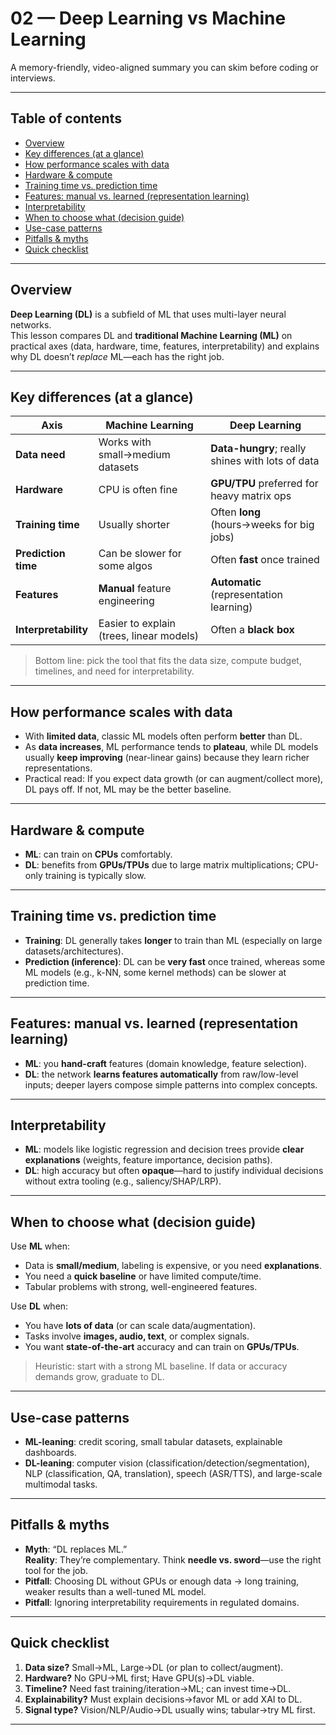 # 02 — Deep Learning vs Machine Learning

A memory-friendly, video-aligned summary you can skim before coding or interviews.

---

## Table of contents
- [Overview](#overview)
- [Key differences (at a glance)](#key-differences-at-a-glance)
- [How performance scales with data](#how-performance-scales-with-data)
- [Hardware & compute](#hardware--compute)
- [Training time vs. prediction time](#training-time-vs-prediction-time)
- [Features: manual vs. learned (representation learning)](#features-manual-vs-learned-representation-learning)
- [Interpretability](#interpretability)
- [When to choose what (decision guide)](#when-to-choose-what-decision-guide)
- [Use-case patterns](#use-case-patterns)
- [Pitfalls & myths](#pitfalls--myths)
- [Quick checklist](#quick-checklist)

---

## Overview
**Deep Learning (DL)** is a subfield of ML that uses multi-layer neural networks.  
This lesson compares DL and **traditional Machine Learning (ML)** on practical axes (data, hardware, time, features, interpretability) and explains why DL doesn’t *replace* ML—each has the right job.

---

## Key differences (at a glance)

| Axis | Machine Learning | Deep Learning |
|---|---|---|
| **Data need** | Works with small→medium datasets | **Data-hungry**; really shines with lots of data |
| **Hardware** | CPU is often fine | **GPU/TPU** preferred for heavy matrix ops |
| **Training time** | Usually shorter | Often **long** (hours→weeks for big jobs) |
| **Prediction time** | Can be slower for some algos | Often **fast** once trained |
| **Features** | **Manual** feature engineering | **Automatic** (representation learning) |
| **Interpretability** | Easier to explain (trees, linear models) | Often a **black box** |

> Bottom line: pick the tool that fits the data size, compute budget, timelines, and need for interpretability.

---

## How performance scales with data
- With **limited data**, classic ML models often perform **better** than DL.
- As **data increases**, ML performance tends to **plateau**, while DL models usually **keep improving** (near-linear gains) because they learn richer representations.
- Practical read: If you expect data growth (or can augment/collect more), DL pays off. If not, ML may be the better baseline.

---

## Hardware & compute
- **ML**: can train on **CPUs** comfortably.
- **DL**: benefits from **GPUs/TPUs** due to large matrix multiplications; CPU-only training is typically slow.

---

## Training time vs. prediction time
- **Training**: DL generally takes **longer** to train than ML (especially on large datasets/architectures).
- **Prediction (inference)**: DL can be **very fast** once trained, whereas some ML models (e.g., k-NN, some kernel methods) can be slower at prediction time.

---

## Features: manual vs. learned (representation learning)
- **ML**: you **hand-craft** features (domain knowledge, feature selection).
- **DL**: the network **learns features automatically** from raw/low-level inputs; deeper layers compose simple patterns into complex concepts.

---

## Interpretability
- **ML**: models like logistic regression and decision trees provide **clear explanations** (weights, feature importance, decision paths).
- **DL**: high accuracy but often **opaque**—hard to justify individual decisions without extra tooling (e.g., saliency/SHAP/LRP).

---

## When to choose what (decision guide)
Use **ML** when:
- Data is **small/medium**, labeling is expensive, or you need **explanations**.
- You need a **quick baseline** or have limited compute/time.
- Tabular problems with strong, well-engineered features.

Use **DL** when:
- You have **lots of data** (or can scale data/augmentation).
- Tasks involve **images, audio, text**, or complex signals.
- You want **state-of-the-art** accuracy and can train on **GPUs/TPUs**.

> Heuristic: start with a strong ML baseline. If data or accuracy demands grow, graduate to DL.

---

## Use-case patterns
- **ML-leaning**: credit scoring, small tabular datasets, explainable dashboards.
- **DL-leaning**: computer vision (classification/detection/segmentation), NLP (classification, QA, translation), speech (ASR/TTS), and large-scale multimodal tasks.

---

## Pitfalls & myths
- **Myth**: “DL replaces ML.”  
  **Reality**: They’re complementary. Think **needle vs. sword**—use the right tool for the job.
- **Pitfall**: Choosing DL without GPUs or enough data → long training, weaker results than a well-tuned ML model.
- **Pitfall**: Ignoring interpretability requirements in regulated domains.

---

## Quick checklist
1. **Data size?** Small→ML, Large→DL (or plan to collect/augment).
2. **Hardware?** No GPU→ML first; Have GPU(s)→DL viable.
3. **Timeline?** Need fast training/iteration→ML; can invest time→DL.
4. **Explainability?** Must explain decisions→favor ML or add XAI to DL.
5. **Signal type?** Vision/NLP/Audio→DL usually wins; tabular→try ML first.

---
